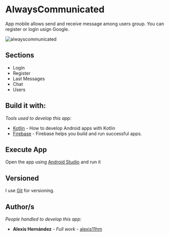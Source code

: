 # AlwaysCommunicated

App mobile allows send and receive message among users group. You can register or login usign Google.

![alwayscommunicated](/images/alwayscommunicated.gif)

## Sections

* Login
* Register
* Last Messages
* Chat
* Users

## Build it with:

_Tools used to develop this app:_

* [Kotlin](https://developer.android.com/kotlin?hl=es-419&gclid=CjwKCAjwxuuCBhATEiwAIIIz0TH-jwbJEQyn-NEjqEAtemnTvRCMfyi14F7jLRFqraWqaWG7U4cY2hoCz1AQAvD_BwE&gclsrc=aw.ds) - How to develop Android apps with Kotlin
* [Firebase](https://firebase.google.com/?hl=es) - Firebase helps you build and run successful apps.

## Execute App

Open the app using [Android Studio](https://developer.android.com/studio?hl=es-419&gclid=CjwKCAjwxuuCBhATEiwAIIIz0f3fviih7C8jUrChkFIrEhmGOm0nyFXen45s5uxyWRSykWcb8VF8fhoCCEwQAvD_BwE&gclsrc=aw.ds) and run it

## Versioned

I use [Git](https://git-scm.com/) for versioning.

## Author/s

_People handled to develop this app:_

* **Alexis Hernández** - *Full work* - [alexis11hm](https://github.com/alexis11hm)
